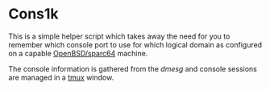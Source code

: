 Cons1k
======

This is a simple helper script which takes away the need for you to
remember which console port to use for which logical domain as
configured on a capable [OpenBSD/sparc64](http://openbsd.org/sparc64.html)
machine.

The console information is gathered from the _dmesg_ and console
sessions are managed in a [tmux](http://tmux.sf.net) window.

